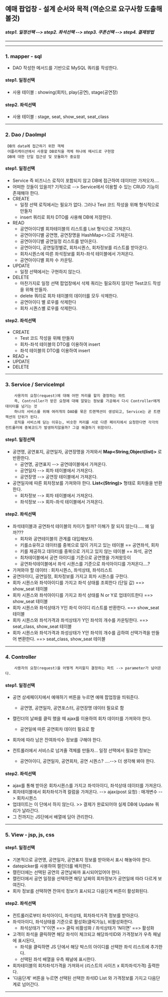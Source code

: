 ## 예매 팝업창 - 설계 순서와 목적 (역순으로 요구사항 도출해볼것)
#### _step1. 일정선택  --> step2. 좌석선택 --> step3. 쿠폰선택 --> step4. 결제방법_

- - - 
- - -

### 1. mapper - sql
 - DAO 작성한 메서드를 기반으로 MySQL 쿼리를 작성한다.
#### step1. 일정선택
- 사용 테이블 : showing(회차), play(공연), stage(공연장)
#### step2. 좌석선택
- 사용 테이블 : stage, seat, show_seat, seat_class
- - - 
### 2. Dao / DaoImpl
     DB의 data에 접근하기 위한 객체   
     어플리케이션에서 사용할 DB로직을 객체 하나에 메서드로 구현함
     DB에 대한 단일 접근성 및 모듈화가 중요함
#### step1. 일정선택
* Service 즉 비즈니스 로직이 포함되지 않고 DB에 접근하여 데이터만 가져오자....
* 어떠한 것들이 있을끼? 기적으로 --> Service에서 이용할 수 있는 CRUD 기능이 존재해야 한다.
* CREATE
     + 일정 선택 로직에서는 필요가 없다. 그러나 Test 코드 작성을 위해 형식적으로 만들자
     + insert 쿼리로 회차 DTO를 사용해 DB에 저장한다.
* READ
    + 공연아이디별 회차테이블의 리스트를 List<ShowingDto> 형식으로 가져온다.
    + 공연아이디별 공연명, 공연장명을 HashMap<>으로 가져온다.
    + 공연아이디별 공연일정 리스트를 받아온다.
    + 공연아이디, 공연일정별로, 회차시퀀스, 회차정보를 리스트를 받아온다.
    + 회차시퀀스에 따른 좌석정보를 회차-좌석 테이블에서 가져온다.
    + 공연아이디별 회차 수 카운팅.
* UPDATE
    + 일정 선택에서는 구현하지 않는다.
* DELETE
    + 마찬가지로 일정 선택 팝업창에서 삭제 쿼리는 필요하지 않지만 Test코드 작성을 위해 만들자.
    + delete 쿼리로 회차 테이블의 데이터를 모두 삭제한다.
    + 공연아이디 별 로우를 삭제한다
    + 회차 시퀀스별 로우를 삭제한다.
#### step2. 좌석선택
* CREATE
  + Test 코드 작성을 위해 만들자
  + 회차-좌석 테이블의 DTO를 이용하여 insert
  + 좌석 테이블의 DTO를 이용하여 insert
* READ
  + 
* UPDATE
* DELETE
- - -
### 3. Service / ServiceImpl
        사용자의 요청(request)에 대해 어떤 처리를 할지 결정하는 파트 
        즉, Controller가 받은 요청에 대해 알맞는 정보를 가공해서 다시 Controller에게 데이터를 넘기는 것
        하나의 서비스를 위해 여러개의 DAO를 묶은 트랜잭션이 생성되고, Service는 곧 트랜잭션의 단위가 된다.
        로직을 서비스에 담는 이유는, 비슷한 처리를 서로 다른 페이지에서 요청한다면 각각의 컨트롤러에 중복코드가 발생하지않을까? 그걸 해결하기 위함이다.
#### step1. 일정선택
   * 공연명, 공연표지, 공연일자, 공연장명을 가져와서 **Map<String,Object(list)>** 로 반환한다.
      + 공연명, 공연표지 --> 공연테이블에서 가져온다.
      + 공연일자 --> 회차 테이블에서 가져온다.
      + 공연장명 --> 공연장 테이블에서 가져온다.
   * 공연일자에 따른 회차정보를 가져와야 한다. **List<(String)>** 형태로 회차들을 반환한다.
      + 회차정보 --> 회차 테이블에서 가져온다.
      + 좌석정보 --> 회차-좌석 테이블에서 가져온다.
#### step2. 좌석선택
* 좌석테이블과 공연좌석 테이블의 차이가 뭘까? 이해가 잘 되지 않는다..... 왜 일까???
    + 회차와 공연테이블의 관계를 대입해보자.
    + 키를소유하고 데이터를 중복으로 많이 가지고 있는 테이블 == 공연좌석, 회차
    + 키를 제공하고 데아터를 중복으로 가지고 있지 않는 테이블 == 좌석, 공연
    + 최차테이블에서 공연 아이디를 기준으로 공연명을 가져왔듯이
    + 공연좌석테이블에서 좌석 시퀀스를 기준으로 좌석아이디를 가져온다....?
* 가져와야 할 데이터 : 회차시퀀스, 좌석상태, 좌석리스트  
* 공연아이디, 공연일정, 회차정보를 가지고 회차 시퀀스를 구한다.
* 회차 시퀀스와 좌석아이디를 가지고 좌석 상태를 조회한다 (단일 값) ==> show_seat 테이블
* 회차 시퀀스와 좌석아이디를 가지고 좌석 상태를 N or Y로 업데이트한다 ==> show_seat 테이블
* 회차 시퀀스와 좌석상태가 Y인 좌석 아이디 리스트를 반환한다. ==> show_seat 테이블
* 회차 시퀀스와 좌석가격과 좌석상태가 Y인 좌석의 개수를 카운팅한다. ==> seat_class, show_seat 테이블
* 회차 시퀀스와 좌석가격과 좌성상태가 Y안 좌석의 개수를 곱하여 선택가격을 만들어 변환한다. ==> seat_class, show_seat 테이블
- - -
### 4. Controller
        사용자의 요청(request)을 어떻게 처리할지 결정하는 파트 --> parameter가 넘어온다.
#### step1. 일정선택
* 공연 상세페이지에서 예매하기 버튼을 누르면 예매 팝업창을 띄워준다.
   + 공연명, 공연일자, 공연포스터, 공연장명 데이터 필요로 함
* 캘린더의 날짜를 클릭 했을 떼 ajax를 이용하여 회차 데이터를 가져와야 한다.
    + 공연일에 따른 공연회차 데이터 필요로 함
* 회차에 따라 남은 잔여좌석수 정보를 구해야 한다.

* 컨트롤러에서 서비스로 넘겨줄 객체를 만들자... 일정 선택에서 필요한 정보는
     + 공연아이디, 공연일자, 공연회차, 공연 시퀀스? ....--> 더 생각해 봐야 한다.
#### step2. 좌석선택
* ajax를 통해 받아온 회차시퀀스를 가지고 좌석아이디, 좌석상태 데이터를 가져온다.
* 회차테이블에서 회차좌석가격 컬럼을 가져온다. --> ajax(post 요청) : 매개변수 --> 회차시퀀스
* 업데이트는 이 단에서 하지 않는다. >> 결제가 완료되어야 실제 DB에 Update 쿼리가 날라간다.
* 그 전까지는 JS단에서 배열에 담아 관리한다. 

- - - 
### 5. View - jsp, js, css
#### step1. 일정선택
* 기본적으로 공연명, 공연일자, 공연표지 정보를 받아와서 표시 해놓아야 한다.
* datepicker를 사용하여 캘린더를 배치한다.
* 캘린더에는 선택된 공연의 공연날짜까 표시되어있어야 한다.
* 캘린더에서 공연 일정을 선택하면 해당 날짜의 회차정보가 공연일에 따라 다르게 보여진다.
* 회차 정보를 선택하면 잔여석 정보가 표시되고 다음단계 버튼이 활성화된다.

#### step2. 좌석선택
* 컨트롤러로부터 좌석아이디, 좌석상태, 회차좌석가격 정보를 받아온다.
* 좌석아이디, 좌석상태를 기준으로 활성화(클릭가능), 비활성화한다.
  + 좌석상태가 'Y'이면 ==> 클릭 비활성화  /  좌석상태가 'N이면' ==> 활성화
* 고객이 좌석을 클릭하면 해당 좌석이 체크되고 해당좌석ID와 가격정보가 우측 패널에 표시된다,
    + 좌석을 클릭하면 JS 단에서 해당 박스의 아이디를 선택한 좌석 리스트에 추가한다.
    + 선택된 좌석 배열을 우측 패널에 표시한다.
* 회차테이블의 회차좌석가격을 가져와서 (리스트의 사이즈 x 회차좌석가격) 출력한다.
* '다음단계' 버튼을 누르면 선택된 선택한 좌석ID List 와 가격정보를 가지고 다음단계로 넘어간다.
- - - 